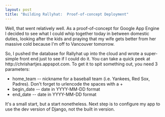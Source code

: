 ```yaml
--- 
layout: post
title: "Building Rallyhat:  Proof-of-concept Deployment"
---
```

<p>Well, that went relatively well.  As a proof-of-concept for Google App Engine I decided to see what I could whip together today in between domestic duties, looking after the kids and praying that my wife gets better from her massive cold because I'm off to Vancouver tomorrow.
</p>
<p>So, I pushed the database for Rallyhat up into the cloud and wrote a super-simple front end just to see if I could do it.  You can take a quick peek at http://chrishartjes.appspot.com.  To get it to spit something out, you need 3 parameters:
<ul>
<li>home_team -- nickname for a baseball team (i.e. Yankees, Red Sox, Padres).  Don't forget to urlencode the spaces with a +</li>
<li>begin_date -- date in YYYY-MM-DD format</li>
<li>end_date -- date in YYYY-MM-DD format</li>
</ul>
</p>
<p>
It's a small start, but a start nonetheless.  Next step is to configure my app to use the dev version of Django, not the built in version.
</p>

